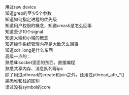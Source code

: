 <p><br />用过raw device<br />知道grep的至少5个参数<br />知道如何指定进程的优先级<br />知道用户权限的概念，知道umask是怎么回事<br />知道至少10个signal<br />知道大端和小端的概念<br />知道操作系统管理内存是大致怎么回事<br />知道xdr_long是什么东西<br />高级一点的：<br />熟悉libsocket里面的东西，直接编程<br />熟悉共享内存、消息队列等ipc<br />除了用过pthread的create和join之外，还用过pthread_attr_*()<br />熟悉堆和栈的区别<br />读过没有symbol的core</p>